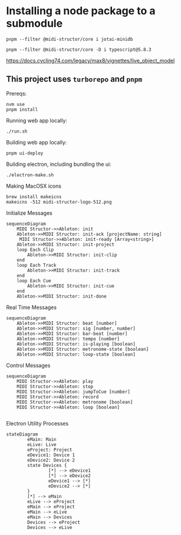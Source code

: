 
# Installing a node package to a submodule
```
pnpm --filter @midi-structor/core i jotai-minidb 
```

```
pnpm --filter @midi-structor/core -D i typescript@5.8.3
```

https://docs.cycling74.com/legacy/max8/vignettes/live_object_model

## This project uses `turborepo` and `pnpm`

Prereqs:
```
nvm use
pnpm install
```

Running web app locally:
```
./run.sh
```

Building web app locally:
```
pnpm ui-deploy
```

Building electron, including bundling the ui:
```
./electron-make.sh
```

Making MacOSX icons
```
brew install makeicns
makeicns -512 midi-structor-logo-512.png
```

Initialize Messages
```mermaid
sequenceDiagram
    MIDI Structor->>Ableton: init
    Ableton->>MIDI Structor: init-ack [projectName: string]
     MIDI Structor->>Ableton: init-ready [Array<string>]
    Ableton->>MIDI Structor: init-project
    loop Each Clip
        Ableton->>MIDI Structor: init-clip
    end
    loop Each Track
        Ableton->>MIDI Structor: init-track
    end
    loop Each Cue
        Ableton->>MIDI Structor: init-cue
    end
    Ableton->>MIDI Structor: init-done
```

Real Time Messages
```mermaid
sequenceDiagram
    Ableton->>MIDI Structor: beat [number]
    Ableton->>MIDI Structor: sig [number, number]
    Ableton->>MIDI Structor: bar-beat [number]
    Ableton->>MIDI Structor: tempo [number]
    Ableton->>MIDI Structor: is-playing [boolean]
    Ableton->>MIDI Structor: metronome-state [boolean]
    Ableton->>MIDI Structor: loop-state [boolean]
```

Control Messages
```mermaid
sequenceDiagram
    MIDI Structor->>Ableton: play
    MIDI Structor->>Ableton: stop
    MIDI Structor->>Ableton: jumpToCue [number]
    MIDI Structor->>Ableton: record
    MIDI Structor->>Ableton: metronome [boolean]
    MIDI Structor->>Ableton: loop [boolean]
    
```

Electron Utility Processes
```mermaid
stateDiagram
        eMain: Main
        eLive: Live
        eProject: Project
        eDevice1: Device 1
        eDevice2: Device 2
        state Devices {
                [*] --> eDevice1
                [*] --> eDevice2
                eDevice1 --> [*]
                eDevice2 --> [*]
        }
        [*] --> eMain
        eLive --> eProject
        eMain --> eProject
        eMain --> eLive
        eMain --> Devices
        Devices --> eProject
        Devices --> eLive

```
